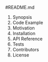 #README.md

1. Synopsis
2. Code Example
3. Motivation
4. Installation
5. API Reference
6. Tests
7. Contributors
8. License
